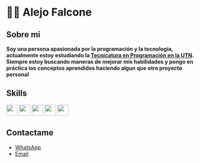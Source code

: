 # 🧑‍💻 Alejo Falcone

## Sobre mi
**Soy una persona apasionada por la programación y la tecnologia, actualmente estoy estudiando la [Tecnicatura en Programación en la UTN](https://extensionfra.com.ar/courses/tecnicatura-en-programacion-ingreso/). Siempre estoy buscando maneras de mejorar mis habilidades y pongo en práctica los conceptos aprendidos haciendo algun que otro proyecto personal**

## Skills

<img alig = "left" width="30px" style= "padding-wigth:10px;" src="https://cdn.jsdelivr.net/gh/devicons/devicon/icons/python/python-original.svg" />

<img alig = "left" width="30px" style= "padding-wigth:10px;" src="https://cdn.jsdelivr.net/gh/devicons/devicon/icons/javascript/javascript-plain.svg" />

<img alig = "left" width="30px" style= "padding-wigth:10px;" src="https://cdn.jsdelivr.net/gh/devicons/devicon/icons/html5/html5-original-wordmark.svg" />

<img alig = "left" width="30px" style= "padding-wigth:10px;" src="https://cdn.jsdelivr.net/gh/devicons/devicon/icons/css3/css3-original-wordmark.svg" />

<img alig = "left" width="30px" style= "padding-wigth:10px;" src="https://cdn.jsdelivr.net/gh/devicons/devicon/icons/html5/html5-original-wordmark.svg" />



## Contactame
- [WhatsApp](https://wa.me/542281305392)
- [Email](alejofalcone60@gmail.com)

